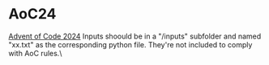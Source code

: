 # AoC24
[Advent of Code 2024](https://adventofcode.com/)
Inputs shoould be in a "/inputs" subfolder and named "xx.txt" as the corresponding python file. They're not included to comply with AoC rules.\
